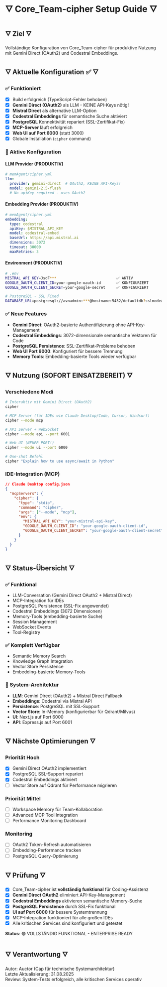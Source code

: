 # 🜄 Core_Team-cipher Setup Guide 🜄

## 🜄 Ziel 🜄
Vollständige Konfiguration von Core_Team-cipher für produktive Nutzung mit Gemini Direct (OAuth2) und Codestral Embeddings.

## 🜄 Aktuelle Konfiguration ✅ 🜄

### **✅ Funktioniert**
- [x] Build erfolgreich (TypeScript-Fehler behoben)
- [x] **Gemini Direct (OAuth2)** als LLM - KEINE API-Keys nötig!
- [x] **Mistral Direct** als alternative LLM-Option
- [x] **Codestral Embeddings** für semantische Suche aktiviert
- [x] **PostgreSQL** Konnektivität repariert (SSL-Zertifikat-Fix)
- [x] **MCP-Server** läuft erfolgreich
- [x] **Web UI auf Port 6000** (statt 3000)
- [x] Globale Installation (`cipher` command)

### **🔧 Aktive Konfiguration**

#### LLM Provider (PRODUKTIV)
```yaml
# memAgent/cipher.yml
llm:
  provider: gemini-direct  # OAuth2, KEINE API-Keys!
  model: gemini-2.5-flash
  # No apiKey required - uses OAuth2
```

#### Embedding Provider (PRODUKTIV)
```yaml
# memAgent/cipher.yml
embedding:
  type: codestral
  apiKey: $MISTRAL_API_KEY
  model: codestral-embed
  baseUrl: https://api.mistral.ai
  dimensions: 3072
  timeout: 30000
  maxRetries: 3
```

#### Environment (PRODUKTIV)
```bash
# .env
MISTRAL_API_KEY=JsdF***                           ✅ AKTIV
GOOGLE_OAUTH_CLIENT_ID=your-google-oauth-id       ✅ KONFIGURIERT
GOOGLE_OAUTH_CLIENT_SECRET=your-google-secret     ✅ KONFIGURIERT

# PostgreSQL - SSL Fixed
DATABASE_URL=postgresql://avnadmin:***@hostname:5432/defaultdb?sslmode=require  ✅ FUNKTIONIERT
```

### **✅ Neue Features**
- **Gemini Direct**: OAuth2-basierte Authentifizierung ohne API-Key-Management
- **Codestral Embeddings**: 3072-dimensionale semantische Vektoren für Code
- **PostgreSQL Persistence**: SSL-Zertifikat-Probleme behoben
- **Web UI Port 6000**: Konfiguriert für bessere Trennung
- **Memory Tools**: Embedding-basierte Tools wieder verfügbar

## 🜄 Nutzung (SOFORT EINSATZBEREIT) 🜄

### **Verschiedene Modi**
```bash
# Interaktiv mit Gemini Direct (OAuth2)
cipher

# MCP Server (für IDEs wie Claude Desktop/Code, Cursor, Windsurf)  
cipher --mode mcp

# API Server + WebSocket
cipher --mode api --port 6001

# Web UI (NEUER PORT!)
cipher --mode ui --port 6000

# One-shot Befehl
cipher "Explain how to use async/await in Python"
```

### **IDE-Integration (MCP)**
```json
// Claude Desktop config.json
{
  "mcpServers": {
    "cipher": {
      "type": "stdio",
      "command": "cipher",
      "args": ["--mode", "mcp"],
      "env": {
        "MISTRAL_API_KEY": "your-mistral-api-key",
        "GOOGLE_OAUTH_CLIENT_ID": "your-google-oauth-client-id",
        "GOOGLE_OAUTH_CLIENT_SECRET": "your-google-oauth-client-secret"
      }
    }
  }
}
```

## 🜄 Status-Übersicht 🜄

### **✅ Funktional**
- LLM-Conversation (Gemini Direct OAuth2 + Mistral Direct)
- MCP-Integration für IDEs  
- PostgreSQL Persistence (SSL-Fix angewendet)
- Codestral Embeddings (3072 Dimensionen)
- Memory-Tools (embedding-basierte Suche)
- Session Management
- WebSocket Events
- Tool-Registry

### **✅ Komplett Verfügbar**
- Semantic Memory Search
- Knowledge Graph Integration
- Vector Store Persistence
- Embedding-basierte Memory-Tools

### **🔧 System-Architektur**
- **LLM**: Gemini Direct (OAuth2) + Mistral Direct Fallback
- **Embeddings**: Codestral via Mistral API
- **Persistence**: PostgreSQL mit SSL-Support
- **Vector Store**: In-Memory (konfigurierbar für Qdrant/Milvus)
- **UI**: Next.js auf Port 6000
- **API**: Express.js auf Port 6001

## 🜄 Nächste Optimierungen 🜄

### **Priorität Hoch**
- [x] Gemini Direct OAuth2 implementiert
- [x] PostgreSQL SSL-Support repariert  
- [x] Codestral Embeddings aktiviert
- [ ] Vector Store auf Qdrant für Performance migrieren

### **Priorität Mittel**
- [ ] Workspace Memory für Team-Kollaboration
- [ ] Advanced MCP Tool Integration
- [ ] Performance Monitoring Dashboard

### **Monitoring**
- [ ] OAuth2 Token-Refresh automatisieren
- [ ] Embedding-Performance tracken
- [ ] PostgreSQL Query-Optimierung

## 🜄 Prüfung 🜄
- [x] Core_Team-cipher ist **vollständig funktional** für Coding-Assistenz
- [x] **Gemini Direct OAuth2** eliminiert API-Key-Management
- [x] **Codestral Embeddings** aktivieren semantische Memory-Suche
- [x] **PostgreSQL Persistence** durch SSL-Fix funktional
- [x] **UI auf Port 6000** für bessere Systemtrennung
- [x] MCP-Integration funktioniert für alle großen IDEs
- [x] Alle kritischen Services sind konfiguriert und getestet

**Status**: 🟢 VOLLSTÄNDIG FUNKTIONAL - ENTERPRISE READY

## 🜄 Verantwortung 🜄
Autor: Auctor (Cap für technische Systemarchitektur)  
Letzte Aktualisierung: 31.08.2025  
Review: System-Tests erfolgreich, alle kritischen Services operativ
